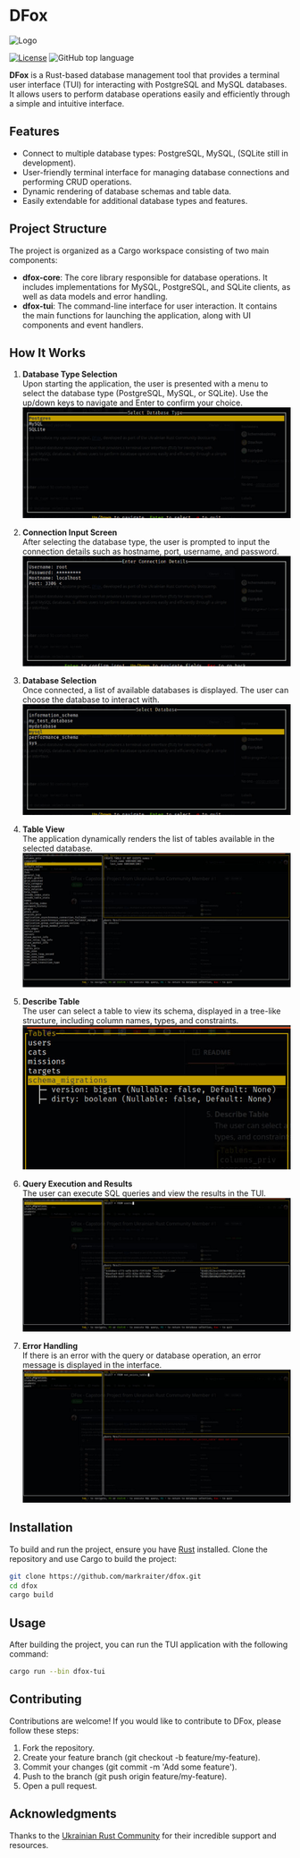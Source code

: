 # DFox

![Logo](examples/mini_logo.webp)

[![License](https://img.shields.io/badge/License-Apache%202.0-blue.svg)](https://opensource.org/licenses/Apache-2.0) 
![GitHub top language](https://img.shields.io/github/languages/top/ataru993/dfox)

**DFox** is a Rust-based database management tool that provides a terminal user interface (TUI) for interacting with PostgreSQL and MySQL databases.
It allows users to perform database operations easily and efficiently through a simple and intuitive interface.

## Features

- Connect to multiple database types: PostgreSQL, MySQL, (SQLite still in development).
- User-friendly terminal interface for managing database connections and performing CRUD operations.
- Dynamic rendering of database schemas and table data.
- Easily extendable for additional database types and features.

## Project Structure

The project is organized as a Cargo workspace consisting of two main components:

- **dfox-core**: The core library responsible for database operations. It includes implementations for MySQL, PostgreSQL, and SQLite clients, as well as data models and error handling.
- **dfox-tui**: The command-line interface for user interaction. It contains the main functions for launching the application, along with UI components and event handlers.

## How It Works

1. **Database Type Selection**  
   Upon starting the application, the user is presented with a menu to select the database type (PostgreSQL, MySQL, or SQLite). Use the up/down keys to navigate and Enter to confirm your choice.  
   ![Database Type Selection](./examples/db_type_selection.jpg)

2. **Connection Input Screen**  
   After selecting the database type, the user is prompted to input the connection details such as hostname, port, username, and password.  
   ![Connection Input Screen](./examples/input_screen.jpg)

3. **Database Selection**  
   Once connected, a list of available databases is displayed. The user can choose the database to interact with.  
   ![Database Selection](./examples/db_selection.jpg)

4. **Table View**  
   The application dynamically renders the list of tables available in the selected database.  
   ![Table View](./examples/table_view.jpg)

5. **Describe Table**  
   The user can select a table to view its schema, displayed in a tree-like structure, including column names, types, and constraints.  
   ![Describe Table](./examples/describe_table.jpg)

6. **Query Execution and Results**  
   The user can execute SQL queries and view the results in the TUI.  
   ![Query Result](./examples/query_result.jpg)

7. **Error Handling**  
   If there is an error with the query or database operation, an error message is displayed in the interface.  
   ![Query Error](./examples/query_error.jpg)


## Installation

To build and run the project, ensure you have [Rust](https://www.rust-lang.org/) installed. Clone the repository and use Cargo to build the project:

```bash
git clone https://github.com/markraiter/dfox.git
cd dfox
cargo build
```

## Usage

After building the project, you can run the TUI application with the following command:

```bash
cargo run --bin dfox-tui
```

## Contributing

Contributions are welcome! If you would like to contribute to DFox, please follow these steps:

1. Fork the repository.
2. Create your feature branch (git checkout -b feature/my-feature).
3. Commit your changes (git commit -m 'Add some feature').
4. Push to the branch (git push origin feature/my-feature).
5. Open a pull request.

 ## Acknowledgments

Thanks to the [Ukrainian Rust Community](https://github.com/rust-lang-ua) for their incredible support and resources.
